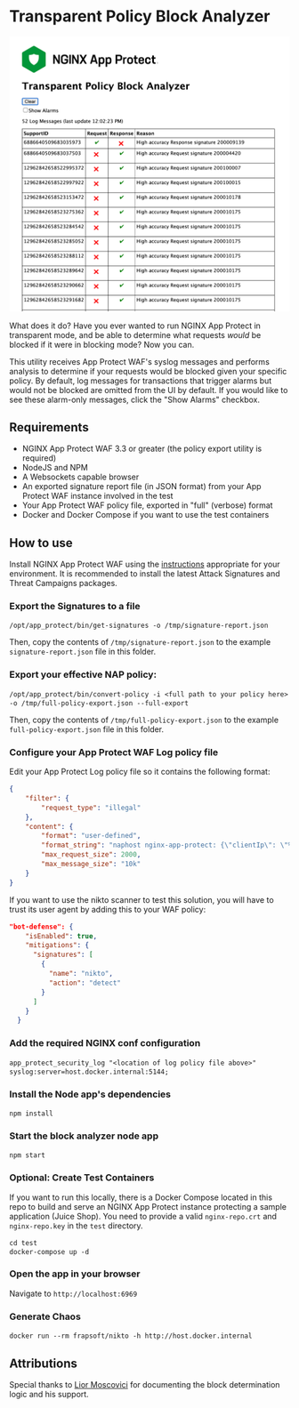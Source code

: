 # Transparent Policy Block Analyzer

<img src="screenshot.png" width="600px">

What does it do? Have you ever wanted to run NGINX App Protect in transparent mode, and be able to determine what requests _would_ be blocked if it were in blocking mode? Now you can.

This utility receives App Protect WAF's syslog messages and performs analysis to determine if your requests would be blocked given your specific policy. By default, log messages for transactions that trigger alarms but would not be blocked are omitted from the UI by default. If you would like to see these alarm-only messages, click the "Show Alarms" checkbox. 

## Requirements
- NGINX App Protect WAF 3.3 or greater (the policy export utility is required)
- NodeJS and NPM
- A Websockets capable browser
- An exported signature report file (in JSON format) from your App Protect WAF instance involved in the test
- Your App Protect WAF policy file, exported in "full" (verbose) format
- Docker and Docker Compose if you want to use the test containers

## How to use

Install NGINX App Protect WAF using the [instructions](https://docs.nginx.com/nginx-app-protect/admin-guide/install/) appropriate for your environment. It is recommended to install the latest Attack Signatures and Threat Campaigns packages.

### Export the Signatures to a file
```
/opt/app_protect/bin/get-signatures -o /tmp/signature-report.json
```

Then, copy the contents of `/tmp/signature-report.json` to the example `signature-report.json` file in this folder.

### Export your effective NAP policy:
```
/opt/app_protect/bin/convert-policy -i <full path to your policy here>  -o /tmp/full-policy-export.json --full-export
```

Then, copy the contents of `/tmp/full-policy-export.json` to the example `full-policy-export.json` file in this folder.

### Configure your App Protect WAF Log policy file
Edit your App Protect Log policy file so it contains the following format:

``` json
{
    "filter": {
        "request_type": "illegal"
    },
    "content": {
        "format": "user-defined",
        "format_string": "naphost nginx-app-protect: {\"clientIp\": \"%ip_client%\", \"botCategory\": \"%bot_category\", \"botSignatureName\": \"%bot_signature_name%\", \"clientClass\": \"%client_class%\",\"violations\": \"%violations%\", \"signatureIds\": [%sig_ids%], \"supportId\": \"%support_id%\", \"violationDetails\": \"%violation_details%\" }",
        "max_request_size": 2000,
        "max_message_size": "10k"
    }
}
```

If you want to use the nikto scanner to test this solution, you will have to trust its user agent by adding this to your WAF policy:
``` json
"bot-defense": {
    "isEnabled": true,
    "mitigations": {
      "signatures": [
        {
          "name": "nikto",
          "action": "detect"
        }
      ]
    }
  }
```

### Add the required NGINX conf configuration
```
app_protect_security_log "<location of log policy file above>" syslog:server=host.docker.internal:5144;
```

### Install the Node app's dependencies
```
npm install
```

### Start the block analyzer node app
```
npm start
```

### Optional: Create Test Containers
If you want to run this locally, there is a Docker Compose located in this repo to build and serve an NGINX App Protect instance protecting a sample application (Juice Shop). You need to provide a valid `nginx-repo.crt` and `nginx-repo.key` in the `test` directory.

```
cd test
docker-compose up -d 
```

### Open the app in your browser
Navigate to `http://localhost:6969`


### Generate Chaos
```
docker run --rm frapsoft/nikto -h http://host.docker.internal
```

## Attributions
Special thanks to [Lior Moscovici](https://github.com/liorm39) for documenting the block determination logic and his support.
